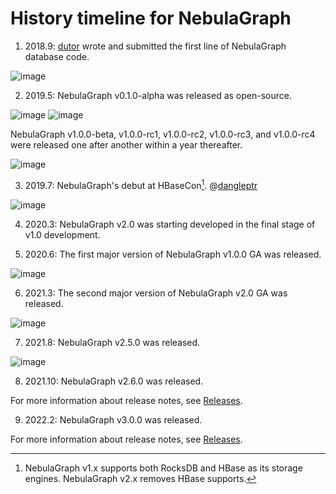 # History timeline for NebulaGraph

1. 2018.9: [dutor](https://github.com/dutor) wrote and submitted the first line of NebulaGraph database code. 

  ![image](https://docs-cdn.nebula-graph.com.cn/books/images/dutor.png)

2. 2019.5: NebulaGraph v0.1.0-alpha was released as open-source.

  ![image](https://docs-cdn.nebula-graph.com.cn/books/images/alpha-bj.png)
  ![image](https://docs-cdn.nebula-graph.com.cn/books/images/alpha-hz.jpg)
 
  NebulaGraph v1.0.0-beta, v1.0.0-rc1, v1.0.0-rc2, v1.0.0-rc3, and v1.0.0-rc4 were released one after another within a year thereafter.

  ![image](https://docs-cdn.nebula-graph.com.cn/books/images/v010.png)

3. 2019.7: NebulaGraph's debut at HBaseCon[^HBaseCon]. @[dangleptr](https://github.com/dangleptr)

  ![image](https://www-cdn.nebula-graph.com.cn/nebula-blog/HBase01.png)

  [^HBaseCon]: NebulaGraph v1.x supports both RocksDB and HBase as its storage engines. NebulaGraph v2.x removes HBase supports.

4. 2020.3: NebulaGraph v2.0 was starting developed in the final stage of v1.0 development. 

5. 2020.6: The first major version of NebulaGraph v1.0.0 GA was released.

  ![image](https://docs-cdn.nebula-graph.com.cn/books/images/v100GA.png)

6. 2021.3: The second major version of NebulaGraph v2.0 GA was released.

  ![image](https://docs-cdn.nebula-graph.com.cn/books/images/v200.png)

7. 2021.8: NebulaGraph v2.5.0 was released.

  ![image](https://docs-cdn.nebula-graph.com.cn/books/images/2.5.0.png)

8. 2021.10: NebulaGraph v2.6.0 was released.

  For more information about release notes, see [Releases](https://github.com/vesoft-inc/nebula/releases).

9. 2022.2: NebulaGraph v3.0.0 was released.

  For more information about release notes, see [Releases](https://github.com/vesoft-inc/nebula/releases).
